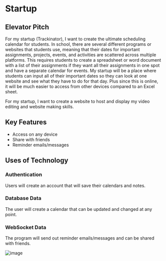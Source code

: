 # Startup

## Elevator Pitch
For my startup (Trackinator), I want to create the ultimate scheduling calendar for students. In school, there are several different programs or websites that students use, meaning that their dates for important assignments, projects, events, and activities are scattered across multiple platforms. This requires students to create a spreadsheet or word document with a list of their assignments if they want all their assignments in one spot and have a separate calendar for events. My startup will be a place where students can input all of their important dates so they can look at one website and see what they have to do for that day. Plus since this is online, it will be much easier to access from other devices compared to an Excel sheet.

For my startup, I want to create a website to host and display my video editing and website making skills.

## Key Features
- Access on any device
- Share with friends
- Reminder emails/messages

## Uses of Technology
### Authentication
Users will create an account that will save their calendars and notes.

### Database Data
The user will create a calendar that can be updated and changed at any point. 

### WebSocket Data
The program will send out reminder emails/messages and can be shared with friends.

![image](https://github.com/DjRazor/startup/assets/30358527/70baeada-8e02-441e-a4d9-d7aec79afd4f)
